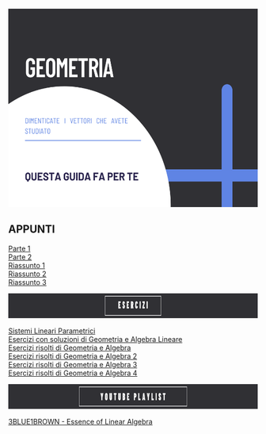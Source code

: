 <p align="center">
<img height="400" weight="700" style="align:center" src="https://github.com/fralabi/images/blob/main/COMPUTER_ENGINEERING/GEOMETRIA.png">
</p>

## APPUNTI
[Parte 1](https://github.com/fralabi/Computer_Engineering/blob/main/Primo_Anno/GEOMETRIA/GEOMETRIA-1-87.pdf)<br>
[Parte 2](https://github.com/fralabi/Computer_Engineering/blob/main/Primo_Anno/GEOMETRIA/GEOMETRIA-88-175.pdf)<br>
[Riassunto 1](https://github.com/fralabi/Computer_Engineering/blob/main/Primo_Anno/GEOMETRIA/APPUNTI.pdf)<br>
[Riassunto 2](https://github.com/fralabi/Computer_Engineering/blob/main/Primo_Anno/GEOMETRIA/APPUNTI%202.pdf)<br>
[Riassunto 3](https://github.com/fralabi/Computer_Engineering/blob/main/Primo_Anno/GEOMETRIA/APPUNTI%203.pdf)<br>

<!-- ## ARGOMENTI
#### GRUPPO
#### CAMPO
#### SPAZIO VETTORIALE
[Spazi Vettoriali](https://github.com/fralabi/Computer_Engineering/blob/main/Primo_Anno/GEOMETRIA/Spazi%20Vettoriali.pdf)
#### MATRICI
#### SOTTOSPAZI VETTORIALI
#### SOMMA DIRETTA
#### BASE
#### GENERATORI 
#### MATRICI E SISTEMI LINEARI

#### INVERSA DI UNA MATRICE
#### RANGO
-->
<p align="center">
<img height="50" style="align:center" src="https://github.com/fralabi/images/blob/main/COMPUTER_ENGINEERING/ESERCIZI(3).png">
</p>

[Sistemi Lineari Parametrici](https://github.com/fralabi/Computer_Engineering/blob/main/Primo_Anno/GEOMETRIA/Esercizi%20Sistemi%20Lineari%20Parametrici.pdf) <br>
[Esercizi con soluzioni di Geometria e Algebra Lineare](https://github.com/fralabi/Computer_Engineering/blob/main/Primo_Anno/GEOMETRIA/Esercizi%20con%20soluzioni%20di%20Geometria%20e%20Algebra%20Lineare.pdf) <br>
[Esercizi risolti di Geometria e Algebra](https://github.com/fralabi/Computer_Engineering/blob/main/Primo_Anno/GEOMETRIA/Esercizi%20risolti%20di%20Geometria%20e%20Algebra.pdf)<br>
[Esercizi risolti di Geometria e Algebra 2](https://github.com/fralabi/Computer_Engineering/blob/main/Primo_Anno/GEOMETRIA/Esercizi%20risolti%20di%20Geometria%20e%20Algebra%202.pdf)<br>
[Esercizi risolti di Geometria e Algebra 3](https://github.com/fralabi/Computer_Engineering/blob/main/Primo_Anno/GEOMETRIA/Esercizi%20risolti%20di%20Geometria%20e%20Algebra%203.pdf)<br>
[Esercizi risolti di Geometria e Algebra 4](https://github.com/fralabi/Computer_Engineering/blob/main/Primo_Anno/GEOMETRIA/Esercizi%20risolti%20di%20Geometria%20e%20Algebra%204.pdf)<br>


<p align="center">
<img height="50" style="align:center" src="https://github.com/fralabi/images/blob/main/COMPUTER_ENGINEERING/YOUTUBE%20PLAYLIST.png">
</p>

[3BLUE1BROWN - Essence of Linear Algebra](https://www.youtube.com/playlist?list=PLZHQObOWTQDPD3MizzM2xVFitgF8hE_ab)
